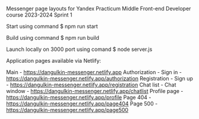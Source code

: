 Messenger page layouts for Yandex Practicum Middle Front-end Developer course 2023-2024
Sprint 1

Start using command
$ npm run start

Build using command
$ npm run build

Launch locally on 3000 port using comand
$ node server.js

Application pages available via Netlify:

Main - https://dangulkin-messenger.netlify.app
Authorization - Sign in - https://dangulkin-messenger.netlify.app/authorization
Registration - Sign up - https://dangulkin-messenger.netlify.app/registration
Chat list - Chat window - https://dangulkin-messenger.netlify.app/chatlist
Profile page - https://dangulkin-messenger.netlify.app/profile
Page 404 - https://dangulkin-messenger.netlify.app/page404 
Page 500 - https://dangulkin-messenger.netlify.app/page500 
